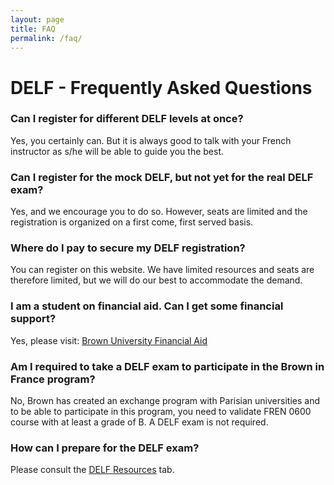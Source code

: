 ```yaml
---
layout: page
title: FAQ
permalink: /faq/
---
```


# DELF - Frequently Asked Questions

### Can I register for different DELF levels at once?
Yes, you certainly can. But it is always good to talk with your French instructor as s/he will be able to guide you the best. 

### Can I register for the mock DELF, but not yet for the real DELF exam? 
Yes, and we encourage you to do so. However, seats are limited and the registration is organized on a first come, first served basis.

### Where do I pay to secure my DELF registration?
You can register on this website. We have limited resources and seats are therefore limited, but we will do our best to accommodate the demand.

### I am a student on financial aid. Can I get some financial support?
Yes, please visit: [Brown University Financial Aid](https://ufunds.brown.edu/)

### Am I required to take a DELF exam to participate in the Brown in France program?
No, Brown has created an exchange program with Parisian universities and to be able to participate in this program, you need to validate FREN 0600 course with at least a grade of B. A DELF exam is not required.

### How can I prepare for the DELF exam?
Please consult the [DELF Resources](/delf-resources/) tab.
